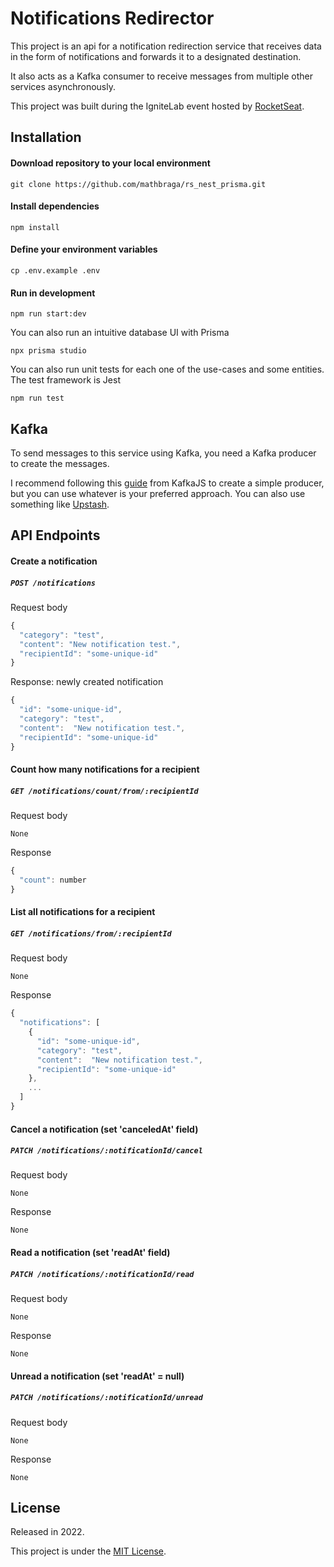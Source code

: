 # Notifications Redirector

This project is an api for a notification redirection service that receives data in the form of notifications and forwards it to a designated destination.

It also acts as a Kafka consumer to receive messages from multiple other services asynchronously.

This project was built during the IgniteLab event hosted by [RocketSeat](https://www.rocketseat.com.br/).

## Installation

#### Download repository to your local environment
```
git clone https://github.com/mathbraga/rs_nest_prisma.git
```

#### Install dependencies
```
npm install
```

#### Define your environment variables
```
cp .env.example .env
```

#### Run in development
```
npm run start:dev
```

You can also run an intuitive database UI with Prisma
```
npx prisma studio
```

You can also run unit tests for each one of the use-cases and some entities. The test framework is Jest
```
npm run test
```

## Kafka

To send messages to this service using Kafka, you need a Kafka producer to create the messages.

I recommend following this [guide](https://kafka.js.org/docs/producing#producing-messages) from KafkaJS to create a simple producer, but you can use whatever is your preferred approach. You can also use something like [Upstash](https://upstash.com/).

## API Endpoints
#### Create a notification
##### ```POST /notifications```

Request body
```javascript
{
  "category": "test",
  "content": "New notification test.",
  "recipientId": "some-unique-id"
}
```

Response: newly created notification
```javascript
{
  "id": "some-unique-id",
  "category": "test",
  "content":  "New notification test.",
  "recipientId": "some-unique-id"
}
```

#### Count how many notifications for a recipient
##### ```GET /notifications/count/from/:recipientId```

Request body
```
None
```

Response
```javascript
{
  "count": number
}
```

#### List all notifications for a recipient
##### ```GET /notifications/from/:recipientId```

Request body
```
None
```

Response
```javascript
{
  "notifications": [
    {
      "id": "some-unique-id",
      "category": "test",
      "content":  "New notification test.",
      "recipientId": "some-unique-id"
    },
    ...
  ]
}
```

#### Cancel a notification (set 'canceledAt' field)
##### ```PATCH /notifications/:notificationId/cancel```

Request body
```
None
```

Response
```
None
```

#### Read a notification (set 'readAt' field)
##### ```PATCH /notifications/:notificationId/read```

Request body
```
None
```

Response
```
None
```

#### Unread a notification (set 'readAt' = null)
##### ```PATCH /notifications/:notificationId/unread```

Request body
```
None
```

Response
```
None
```

## License
Released in 2022.

This project is under the [MIT License](https://github.com/mathbraga/rs_nest_prisma/blob/main/LICENSE).
